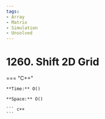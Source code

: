 ```yaml
---
tags:
- Array
- Matrix
- Simulation
- Unsolved
---
```



# 1260. Shift 2D Grid

=== "C++"

    **Time:** O()

    **Space:** O()

    ``` c++
    ```